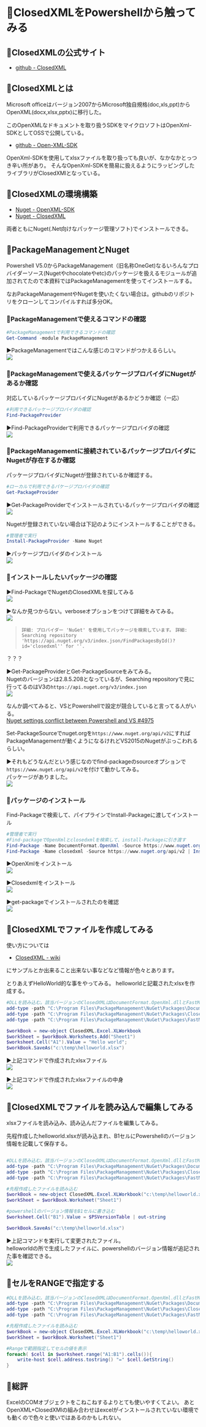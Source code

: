 # 🔰ClosedXMLをPowershellから触ってみる

## 🔰ClosedXMLの公式サイト

- [github - ClosedXML](https://github.com/ClosedXML/ClosedXML)

## 🔰ClosedXMLとは

Microsoft officeはバージョン2007からMicrosoft独自規格(doc,xls,ppt)からOpenXML(docx,xlsx,pptx)に移行した。

このOpenXMLなドキュメントを取り扱うSDKをマイクロソフトはOpenXml-SDKとしてOSSで公開している。

- [github - Open-XML-SDK](https://github.com/OfficeDev/Open-XML-SDK)

OpenXml-SDKを使用してxlsxファイルを取り扱っても良いが、なかなかとっつき辛い所があり。
そんなOpenXml-SDKを簡易に扱えるようにラッピングしたライブラリがClosedXMlとなっている。

## 🔰ClosedXMLの環境構築

- [Nuget - OpenXML-SDK](https://www.nuget.org/packages/DocumentFormat.OpenXml/)
- [Nuget - ClosedXML](https://www.nuget.org/packages/ClosedXML/)

両者ともにNuget(.Net向けなパッケージ管理ソフト)でインストールできる。

## 🔰PackageManagementとNuget

Powershell V5.0からPackageManagement（旧名称OneGet)なるいろんなプロバイダーソース(Nugetやchocolateやetc)のパッケージを扱えるモジュールが追加されてたので本資料ではPackageManagementを使ってインストールする。

なおPackageManagementやNugetを使いたくない場合は。githubのリポジトリをクローンしてコンパイルすれば多分OK。

### 🔰PackageManagementで使えるコマンドの確認

```Powershell
#PackageManagementで利用できるコマンドの確認
Get-Command -module PackageManagement
```

▶PackageManagementではこんな感じのコマンドがつかえるらしい。  
![](image/get.command.PackageManagement.png)

### 🔰PackageManagementで使えるパッケージプロバイダにNugetがあるか確認

対応しているパッケージプロバイダにNugetがあるかどうか確認（一応）

```Powershell
#利用できるパッケージプロバイダの確認
Find-PackageProvider
```

▶Find-PackageProviderで利用できるパッケージプロバイダの確認  
![](image/find.packageprovider.png)

### 🔰PackageManagementに接続されているパッケージプロバイダにNugetが存在するか確認

パッケージプロバイダにNugetが登録されているか確認する。

```Powershell
#ローカルで利用できるパケージプロバイダの確認
Get-PackageProvider
```

▶Get-PackageProviderでインストールされているパッケージプロバイダの確認  
![](image/get.packageprovider.png)

Nugetが登録されていない場合は下記のようにインストールすることができる。

```Powershell
#管理者で実行
Install-PackageProvider -Name Nuget
```

▶パッケージプロバイダのインストール  
![](image/install.packageprovider.png)

### 🔰インストールしたいパッケージの確認

▶Find-PackageでNugetのClosedXMLを探してみる  
![](image/find.package.step001.png)

▶なんか見つからない。verboseオプションをつけて詳細をみてみる。  
![](image/find.package.step002.png)

> `詳細: プロバイダー 'NuGet' を使用してパッケージを検索しています。`
> `詳細: Searching repository 'https://api.nuget.org/v3/index.json/FindPackagesById()?id='closedxml'' for ''.`

？？？

▶Get-PackageProviderとGet-PackageSourceをみてみる。  
Nugetのバージョンは2.8.5.208となっているが、Searching repositoryで見に行ってるのはV3の`https://api.nuget.org/v3/index.json`  
![](image/packagemanager.nuget.version.png)

なんか調べてみると、VSとPowershellで設定が競合していると言ってる人がいる。  
[Nuget settings conflict between Powershell and VS #4975](https://github.com/NuGet/Home/issues/4975)

Set-PackageSourceでnuget.orgを`https://www.nuget.org/api/v2`にすればPackageManagementが動くようになるけれどVS2015のNugetがぶっこわれるらしい。

▶それもどうなんだという感じなのでfind-packageのsourceオプションで`https://www.nuget.org/api/v2`を付けて動かしてみる。  
パッケージがありました。  
![](image/find.package.source.png)

### 🔰パッケージのインストール

Find-Packageで検索して、パイプラインでInstall-Packageに渡してインストール

```Powershell
#管理者で実行
#Find-packageでOpenXmlとclosedxmlを検索して、install-Packageに引き渡す
Find-Package -Name DocumentFormat.OpenXml -Source https://www.nuget.org/api/v2 | Install-Package
Find-Package -Name closedxml -Source https://www.nuget.org/api/v2 | Install-Package
```

▶OpenXmlをインストール  
![](image/install.openxmlsdk.png)

▶Closedxmlをインストール  
![](image/install.closedxml.png)

▶get-packageでインストールされたのを確認  
![](image/get.package.png)

## 🔰ClosedXMLでファイルを作成してみる

使い方については

- [ClosedXML - wiki](https://github.com/ClosedXML/ClosedXML/wiki)

にサンプルとか出来ること出来ない事などなど情報が色々とあります。

とりあえずHelloWorld的な事をやってみる。
helloworldと記載されたxlsxを作成する。

```Powershell
#DLLを読み込む。該当バージョンのClosedXMLはDocumentFormat.OpenXml.dllとFastMember.Signed.dllに依存関係があるので一緒に読み込む。
add-type -path "C:\Program Files\PackageManagement\NuGet\Packages\DocumentFormat.OpenXml.2.7.2\lib\net46\DocumentFormat.OpenXml.dll"
add-type -path "C:\Program Files\PackageManagement\NuGet\Packages\ClosedXML.0.88.0\lib\net452\ClosedXML.dll"
add-type -path "C:\Program Files\PackageManagement\NuGet\Packages\FastMember.Signed.1.1.0\lib\net40\FastMember.Signed.dll"

$workBook = new-object ClosedXML.Excel.XLWorkbook
$workSheet = $workBook.Worksheets.Add("Sheet1")
$worksheet.Cell("A1").Value = "Hello world";
$workBook.SaveAs("c:\temp\helloworld.xlsx")
```

▶上記コマンドで作成されたxlsxファイル  
![](image/make.helloworld.step001.png)

▶上記コマンドで作成されたxlsxファイルの中身  
![](image/make.helloworld.step002.png)

## 🔰ClosedXMLでファイルを読み込んで編集してみる

xlsxファイルを読み込み、読み込んだファイルを編集してみる。

先程作成したhelloworld.xlsxが読み込まれ、B1セルにPowershellのバージョン情報を記載して保存する。

```Powershell

#DLLを読み込む。該当バージョンのClosedXMLはDocumentFormat.OpenXml.dllとFastMember.Signed.dllに依存関係があるので一緒に読み込む。
add-type -path "C:\Program Files\PackageManagement\NuGet\Packages\DocumentFormat.OpenXml.2.7.2\lib\net46\DocumentFormat.OpenXml.dll"
add-type -path "C:\Program Files\PackageManagement\NuGet\Packages\ClosedXML.0.88.0\lib\net452\ClosedXML.dll"
add-type -path "C:\Program Files\PackageManagement\NuGet\Packages\FastMember.Signed.1.1.0\lib\net40\FastMember.Signed.dll"

#先程作成したファイルを読み込む
$workBook = new-object ClosedXML.Excel.XLWorkbook("c:\temp\helloworld.xlsx")
$workSheet = $workBook.Worksheet("Sheet1")

#powershellのバージョン情報をB1セルに書き込む
$worksheet.Cell("B1").Value = $PSVersionTable | out-string

$workBook.SaveAs("c:\temp\helloworld.xlsx")

```

▶上記コマンドを実行して変更されたファイル。  
helloworldの所で生成したファイルに、powershellのバージョン情報が追記された事を確認できる。  
![](image/update.helloworld.png)

## 🔰セルをRANGEで指定する

```Powershell
#DLLを読み込む。該当バージョンのClosedXMLはDocumentFormat.OpenXml.dllとFastMember.Signed.dllに依存関係があるので一緒に読み込む。
add-type -path "C:\Program Files\PackageManagement\NuGet\Packages\DocumentFormat.OpenXml.2.7.2\lib\net46\DocumentFormat.OpenXml.dll"
add-type -path "C:\Program Files\PackageManagement\NuGet\Packages\ClosedXML.0.88.0\lib\net452\ClosedXML.dll"
add-type -path "C:\Program Files\PackageManagement\NuGet\Packages\FastMember.Signed.1.1.0\lib\net40\FastMember.Signed.dll"

#先程作成したファイルを読み込む
$workBook = new-object ClosedXML.Excel.XLWorkbook("c:\temp\helloworld.xlsx")
$workSheet = $workBook.Worksheet("Sheet1")

#Rangeで範囲指定してセルの値を表示
foreach( $cell in $worksheet.range("A1:B1").cells()){
    write-host $cell.address.tostring() "=" $cell.GetString()
}

```

## 🔰総評

ExcelのCOMオブジェクトをこねこねするよりとても使いやすくてよい。
あとOpenXML+ClosedXMlの組み合わせはexcelがインストールされていない環境でも動くので色々と使いではあるのかもしれない。
